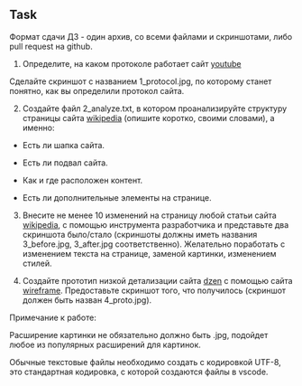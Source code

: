 ## **Task** ##
Формат сдачи ДЗ - один архив, со всеми файлами и скриншотами, либо pull request на github.

1. Определите, на каком протоколе работает сайт [youtube](https://www.youtube.com/)

Сделайте скриншот с названием 1_protocol.jpg, по которому станет понятно, как вы определили протокол сайта.

2. Создайте файл 2_analyze.txt, в котором проанализируйте структуру страницы сайта [wikipedia](https://ru.wikipedia.org/) (опишите коротко, своими словами), а именно:

* Есть ли шапка сайта.

* Есть ли подвал сайта.

* Как и где расположен контент.

* Есть ли дополнительные элементы на странице.

3. Внесите не менее 10 изменений на страницу любой статьи сайта [wikipedia](https://ru.wikipedia.org/), 
с помощью инструмента разработчика и представьте два скриншота было/стало (скриншоты должны иметь названия 3_before.jpg, 
3_after.jpg соответственно). Желательно поработать с изменением текста на странице, заменой картинки, изменением стилей.

4. Создайте прототип низкой детализации сайта [dzen](https://dzen.ru/) с помощью сайта [wireframe](https://wireframe.cc/). 
Предоставьте скриншот того, что получилось (скриншот должен быть назван 4_proto.jpg).

Примечание к работе:

Расширение картинки не обязательно должно быть .jpg, подойдет любое из популярных расширений для картинок.

Обычные текстовые файлы необходимо создать с кодировкой UTF-8, это стандартная кодировка, с которой создаются файлы в vscode.